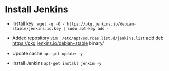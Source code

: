 

# Install Jenkins

- Install key
  ` wget -q -O - https://pkg.jenkins.io/debian-stable/jenkins.io.key | sudo apt-key add -`

- Added repository
  `vim  /etc/apt/sources.list.d/jenkins.list`
  add deb https://pkg.jenkins.io/debian-stable binary/
  
- Update cache
  `apt-get update -y`

- Install Jenkins 
  `apt-get install jenkin -y`
